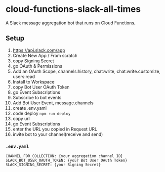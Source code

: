 # cloud-functions-slack-all-times

A Slack message aggregation bot that runs on Cloud Functions.
## Setup

1. https://api.slack.com/app
2. Create New App / From scratch
3. copy Signing Secret
4. go OAuth & Permissions
5. Add an OAuth Scope, channels:history, chat:write, chat:write.customize, users:read
6. Install to Workspace
7. copy Bot User OAuth Token
8. go Event Subscriptions
9. Subscribe to bot events
10. Add Bot User Event, message.channels
11. create .env.yaml
12. code deploy `npm run deploy`
13. copy url
14. go Event Subscriptions
15. enter the URL you copied in Request URL
16. invite bot to your channel(receive and send)

### `.env.yaml`

```
CHANNEL_FOR_COLLECTION: {your aggregation channel ID}
SLACK_BOT_USER_OAUTH_TOKEN: {your Bot User OAuth Token}
SLACK_SIGNING_SECRET: {your Signing Secret}
```
